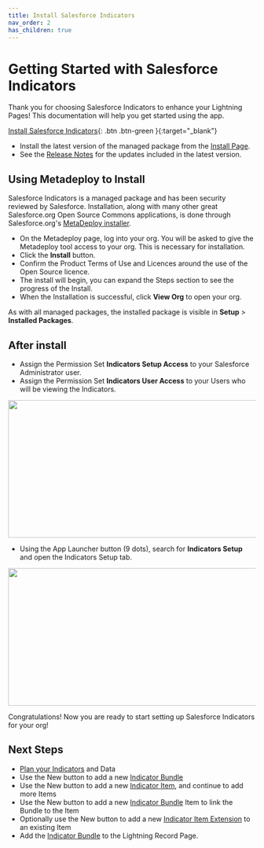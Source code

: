 ```yaml
---
title: Install Salesforce Indicators
nav_order: 2
has_children: true
---
```

# Getting Started with Salesforce Indicators

Thank you for choosing Salesforce Indicators to enhance your Lightning Pages! This documentation will help you get started using the app.

[Install Salesforce Indicators](https://install.salesforce.org/products/indicators/latest){: .btn .btn-green }{:target="_blank"}

* Install the latest version of the managed package from the [Install Page](https://install.salesforce.org/products/indicators/latest). 
* See the [Release Notes](/docs/release-notes) for the updates included in the latest version.

## Using Metadeploy to Install

Salesforce Indicators is a managed package and has been security reviewed by Salesforce. Installation, along with many other great Salesforce.org Open Source Commons applications, is done through Salesforce.org's [MetaDeploy installer](https://github.com/SFDO-Tooling/MetaDeploy).

* On the Metadeploy page, log into your org. You will be asked to give the Metadeploy tool access to your org. This is necessary for installation. 
* Click the **Install** button.
* Confirm the Product Terms of Use and Licences around the use of the Open Source licence. 
* The install will begin, you can expand the Steps section to see the progress of the Install. 
* When the Installation is successful, click **View Org** to open your org. 

As with all managed packages, the installed package is visible in **Setup** > **Installed Packages**.

## After install

* Assign the Permission Set **Indicators Setup Access** to your Salesforce Administrator user.
* Assign the Permission Set **Indicators User Access** to your Users who will be viewing the Indicators. 

<img src="https://SFDO-Community-Sprints.github.io/indicators-documentation/docs/images/setup/AssignPermissionSet.png" width="590" height="280"/>


* Using the App Launcher button (9 dots), search for **Indicators Setup** and open the Indicators Setup tab. 

<img src="/images/setup/OpenIndicatorsSetup.png" width="590" height="280"/>

Congratulations! Now you are ready to start setting up Salesforce Indicators for your org!

## Next Steps

* [Plan your Indicators](plan-indicators) and Data
* Use the New button to add a new [Indicator Bundle](indicator-bundle)
* Use the New button to add a new [Indicator Item](indicator-item), and continue to add more Items
* Use the New button to add a new [Indicator Bundle](indicator-bundle-item) Item to link the Bundle to the Item
* Optionally use the New button to add a new [Indicator Item Extension](item-extension) to an existing Item
* Add the [Indicator Bundle](indicator-bundle) to the Lightning Record Page. 
